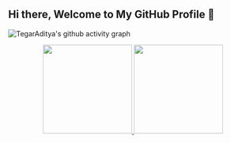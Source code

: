 ## Hi there, Welcome to My GitHub Profile 👋

![TegarAditya's github activity graph](https://github-readme-activity-graph.vercel.app/graph?username=TegarAditya&bg_color=0d1117&color=ffffff&line=025cda&point=7d7d7d&area=true&hide_border=true)
<p align="center">
<a href="https://github.com/TegarAditya">
  <img height="180em" src="https://github-readme-stats-eight-theta.vercel.app/api?username=TegarAditya&show_icons=true&theme=dark&include_all_commits=true&count_private=true"/>
  <img height="180em" src="https://github-readme-stats-eight-theta.vercel.app/api/top-langs/?username=TegarAditya&layout=compact&langs_count=8&theme=dark"/>
</a>
</p>
<!--
**TegarAditya/tegaraditya** is a ✨ _special_ ✨ repository because its `README.md` (this file) appears on your GitHub profile.

Here are some ideas to get you started:

- 🔭 I’m currently working on ...
- 🌱 I’m currently learning ...
- 👯 I’m looking to collaborate on ...
- 🤔 I’m looking for help with ...
- 💬 Ask me about ...
- 📫 How to reach me: ...
- 😄 Pronouns: ...
- ⚡ Fun fact: ...
-->
